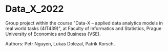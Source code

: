 # Data_X_2022

Group project within the course "Data-X – applied data analytics models in real world tasks (4IT439)", at Faculty of Informatics and Statistics, Prague University of Economics and Business (VSE).

Authors: Petr Nguyen, Lukas Dolezal, Patrik Korsch.
